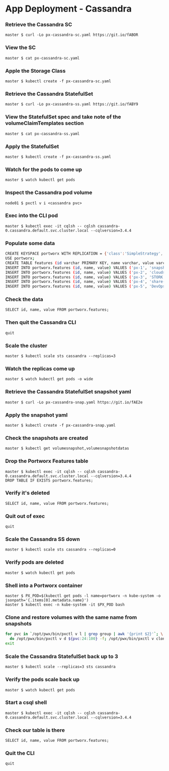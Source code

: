 # App Deployment - Cassandra

### Retrieve the Cassandra SC
`master $ curl -Lo px-cassandra-sc.yaml https://git.io/fABOR`

### View the SC
`master $ cat px-cassandra-sc.yaml`

### Apple the Storage Class
`master $ kubectl create -f px-cassandra-sc.yaml`

### Retrieve the Cassandra StatefulSet
`master $ curl -Lo px-cassandra-ss.yaml https://git.io/fABY9`

### View the StatefulSet spec and take note of the volumeClaimTemplates section
`master $ cat px-cassandra-ss.yaml`

### Apply the StatefulSet
`master $ kubectl create -f px-cassandra-ss.yaml`

### Watch for the pods to come up
`master $ watch kubectl get pods`

### Inspect the Cassandra pod volume
`node01 $ pxctl v i <cassandra pvc>`

### Exec into the CLI pod
`master $ kubectl exec -it cqlsh -- cqlsh cassandra-0.cassandra.default.svc.cluster.local --cqlversion=3.4.4`

### Populate some data
```bash
CREATE KEYSPACE portworx WITH REPLICATION = {'class':'SimpleStrategy','replication_factor':3};
USE portworx;
CREATE TABLE features (id varchar PRIMARY KEY, name varchar, value varchar);
INSERT INTO portworx.features (id, name, value) VALUES ('px-1', 'snapshots', 'point in time recovery!');
INSERT INTO portworx.features (id, name, value) VALUES ('px-2', 'cloudsnaps', 'backup/restore to/from any cloud!');
INSERT INTO portworx.features (id, name, value) VALUES ('px-3', 'STORK', 'convergence, scale, and high availability!');
INSERT INTO portworx.features (id, name, value) VALUES ('px-4', 'share-volumes', 'better than NFS, run wordpress on k8s!');
INSERT INTO portworx.features (id, name, value) VALUES ('px-5', 'DevOps', 'your data needs to be automated too!');
```

### Check the data
`SELECT id, name, value FROM portworx.features;`

### Then quit the Cassandra CLI
`quit`

### Scale the cluster
`master $ kubectl scale sts cassandra --replicas=3`

### Watch the replicas come up
`master $ watch kubectl get pods -o wide`

### Retrieve the Cassandra StatefulSet snapshot yaml
`master $ curl -Lo px-cassandra-snap.yaml https://git.io/fAE2e`

### Apply the snapshot yaml
`master $ kubectl create -f px-cassandra-snap.yaml`

### Check the snapshots are created
`master $ kubectl get volumesnapshot,volumesnapshotdatas`

### Drop the Portworx Features table
```
master $ kubectl exec -it cqlsh -- cqlsh cassandra-0.cassandra.default.svc.cluster.local --cqlversion=3.4.4 
DROP TABLE IF EXISTS portworx.features; 
```

### Verify it's deleted
`SELECT id, name, value FROM portworx.features;`

### Quit out of exec
`quit`

### Scale the Cassandra SS down
`master $ kubectl scale sts cassandra --replicas=0`

### Verify pods are deleted
`master $ watch kubectl get pods`

### Shell into a Portworx container
```
master $ PX_POD=$(kubectl get pods -l name=portworx -n kube-system -o jsonpath='{.items[0].metadata.name}') 
master $ kubectl exec -n kube-system -it $PX_POD bash
```

### Clone and restore volumes with the same name from snapshots
```bash
for pvc in `/opt/pwx/bin/pxctl v l | grep group | awk '{print $2}'`; \
  do /opt/pwx/bin/pxctl v d ${pvc:24:100} -f; /opt/pwx/bin/pxctl v clone --name ${pvc:24:100} $pvc; done
exit
```

### Scale the Cassandra StatefulSet back up to 3
`master $ kubectl scale --replicas=3 sts cassandra`

### Verify the pods scale back up
`master $ watch kubectl get pods`

### Start a csql shell
`master $ kubectl exec -it cqlsh -- cqlsh cassandra-0.cassandra.default.svc.cluster.local --cqlversion=3.4.4`

### Check our table is there
`SELECT id, name, value FROM portworx.features;`

### Quit the CLI
`quit`

